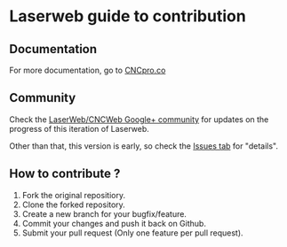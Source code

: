 # Laserweb guide to contribution #

## Documentation
For more documentation, go to [CNCpro.co](http://cncpro.co)

## Community
Check the [LaserWeb/CNCWeb Google+ community](https://plus.google.com/u/0/communities/115879488566665599508) for updates on the progress of this iteration of Laserweb.

Other than that, this version is early, so check the [Issues tab](https://github.com/openhardwarecoza/LaserWeb4/issues) for "details".

## How to contribute ?

1. Fork the original repositiory.
2. Clone the forked repository.
3. Create a new branch for your bugfix/feature.
4. Commit your changes and push it back on Github.
5. Submit your pull request (Only one feature per pull request).